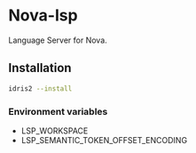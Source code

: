 # Nova-lsp
Language Server for Nova.

## Installation

```bash
idris2 --install
```

### Environment variables
* LSP_WORKSPACE
* LSP_SEMANTIC_TOKEN_OFFSET_ENCODING
